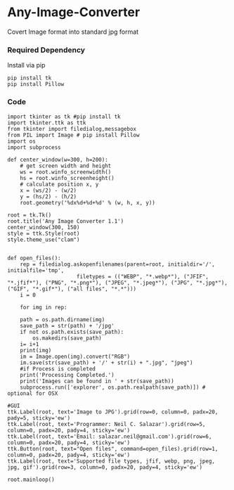 # Any-Image-Converter
Covert Image format into standard jpg format

### Required Dependency
Install via pip

	pip install tk
	pip install Pillow
	
### Code
	
	import tkinter as tk #pip install tk
	import tkinter.ttk as ttk
	from tkinter import filedialog,messagebox
	from PIL import Image # pip install Pillow
	import os
	import subprocess

	def center_window(w=300, h=200):
	    # get screen width and height
	    ws = root.winfo_screenwidth()
	    hs = root.winfo_screenheight()
	    # calculate position x, y
	    x = (ws/2) - (w/2)    
	    y = (hs/2) - (h/2)
	    root.geometry('%dx%d+%d+%d' % (w, h, x, y))

	root = tk.Tk()
	root.title('Any Image Converter 1.1')
	center_window(300, 150) 
	style = ttk.Style(root)
	style.theme_use("clam")


	def open_files():
	    rep = filedialog.askopenfilenames(parent=root, initialdir='/', initialfile='tmp',
						  filetypes = (("WEBP", "*.webp*"), ("JFIF", "*.jfif*"), ("PNG", "*.png*"), ("JPEG", "*.jpeg*"), ("JPG", "*.jpg*"), ("GIF", "*.gif*"), ("all files", "*.*")))
	    i = 0

	    for img in rep:

		path = os.path.dirname(img)
		save_path = str(path) + '/jpg'
		if not os.path.exists(save_path):
		    os.makedirs(save_path)
		i= i+1
		print(img)
		im = Image.open(img).convert("RGB")
		im.save(str(save_path) + '/' + str(i) + ".jpg", "jpeg")
	    #if Process is completed
	    print('Processing Completed.')    
	    print('Images can be found in ' + str(save_path))
	    subprocess.run(['explorer', os.path.realpath(save_path)]) # optional for OSX

	#GUI
	ttk.Label(root, text='Image to JPG').grid(row=0, column=0, padx=20, pady=5, sticky='ew')
	ttk.Label(root, text='Programmer: Neil C. Salazar').grid(row=5, column=0, padx=20, pady=4, sticky='ew')
	ttk.Label(root, text='Email: salazar.neil@gmail.com').grid(row=6, column=0, padx=20, pady=4, sticky='ew')
	ttk.Button(root, text="Open files", command=open_files).grid(row=1, column=0, padx=20, pady=4, sticky='ew')
	ttk.Label(root, text='Supported file types, jfif, webp, png, jpeg, jpg, gif').grid(row=3, column=0, padx=20, pady=4, sticky='ew')

	root.mainloop()


